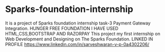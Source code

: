 # Sparks-foundation-internship
It is a project of Sparks foundation internship task-3 Payment Gateway Integration.
HUNGER FREE FOUNDATION
I HAVE USED HTML,CSS,BOOTSTRAP AND RAZORPAY
This project my first internship on Web Development and Designing on The Sparks Foundation.
LINKED IN PROFILE https://www.linkedin.com/in/sarveshwaran-v-p-0a4302206/
